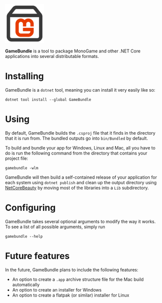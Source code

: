 <img src="Logo.png" width="25%" >

**GameBundle** is a tool to package MonoGame and other .NET Core applications into several distributable formats.

# Installing
GameBundle is a `dotnet` tool, meaning you can install it very easily like so:
```
dotnet tool install --global GameBundle
```
# Using
By default, GameBundle builds the `.csproj` file that it finds in the directory that it is run from. The bundled outputs go into `bin/Bundled` by default.

To build and bundle your app for Windows, Linux and Mac, all you have to do is run the following command from the directory that contains your project file:
```
gamebundle -wlm
```

GameBundle will then build a self-contained release of your application for each system using `dotnet publish` and clean up the output directory using [NetCoreBeauty](https://github.com/nulastudio/NetCoreBeauty) by moving most of the libraries into a `Lib` subdirectory.

# Configuring
GameBundle takes several optional arguments to modify the way it works. To see a list of all possible arguments, simply run
```
gamebundle --help
```

# Future features
In the future, GameBundle plans to include the following features:
- An option to create a `.app` archive structure file for the Mac build automatically
- An option to create an installer for Windows
- An option to create a flatpak (or similar) installer for Linux